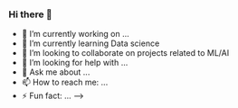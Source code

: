 ### Hi there 👋

- 🔭 I’m currently working on ... 
- 🌱 I’m currently learning Data science
- 👯 I’m looking to collaborate on projects related to ML/AI
- 🤔 I’m looking for help with ...
- 💬 Ask me about ...
- 📫 How to reach me: ...
- ⚡ Fun fact: ...
-->
